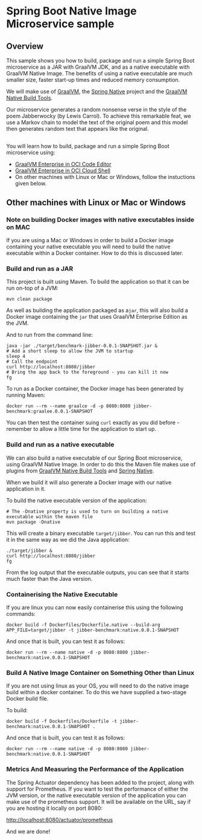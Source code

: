 # Spring Boot Native Image Microservice sample

## Overview

This sample shows you how to build, package and run a simple Spring Boot microservice as a JAR with GraalVM JDK, and as a native executable with GraalVM Native Image. The benefits of using a native executable are much smaller size, faster start-up times and reduced memory consumption.

We will make use of [GraalVM](https://www.graalvm.org), the [Spring Native](https://docs.spring.io/spring-native/docs/current/reference/htmlsingle/) project and the [GraalVM Native Build Tools](https://github.com/graalvm/native-build-tools).

Our microservice generates a random nonsense verse in the style of the poem Jabberwocky (by Lewis Carrol). To achieve this remarkable feat, we use a Markov chain to model the text of the original poem and this model then generates random text that appears like the original.

## 

You will learn how to build, package and run a simple Spring Boot microservice using:

- [GraalVM Enterprise in OCI Code Editor](./README-Code-Editor.md)
- [GraalVM Enterprise in OCI Cloud Shell](./README-Cloud-Shell.md)
- On other machines with Linux or Mac or Windows, follow the instuctions given below.

## Other machines with Linux or Mac or Windows

### Note on building Docker images with native executables inside on MAC

If you are using a Mac or Windows in order to build a Docker image containing your native executable you will need
to build the native executable within a Docker container. How to do this is discussed later. 

### Build and run as a JAR

This project is built using Maven. To build the application so that it can be run on-top of a JVM:

```shell
mvn clean package
```

As well as building the application packaged as a`jar`, this will also build a Docker image containing the `jar` that
uses GraalVM Enterprise Edition as the JVM.

And to run from the command line:

```shell
java -jar ./target/benchmark-jibber-0.0.1-SNAPSHOT.jar &
# Add a short sleep to allow the JVM to startup
sleep 4
# Call the endpoint
curl http://localhost:8080/jibber
# Bring the app back to the foreground - you can kill it now
fg
```

To run as a Docker container, the Docker image has been generated by running Maven:

```shell
docker run --rm --name graalce -d -p 8080:8080 jibber-benchmark:graalee.0.0.1-SNAPSHOT
```
You can then test the container suing `curl` exactly as you did before - remember to allow a little time for the application to 
start up.

### Build and run as a native executable

We can also build a native executable of our Spring Boot microservice, using GraalVM Native Image. In order to do this
the Maven file makes use of plugins from [GraalVM Native Build Tools](https://github.com/graalvm/native-build-tools) and
[Spring Native](https://docs.spring.io/spring-native/docs/current/reference/htmlsingle/).

When we build it will also generate a Docker image with our native application in it.

To build the native executable version of the application:

```shell
# The -Dnative property is used to turn on building a native executable within the maven file
mvn package -Dnative
```

This will create a binary executable `target/jibber`. You can run this and test it in the same way as we did the Java
application:

```shell
./target/jibber &
curl http://localhost:8080/jibber
fg
```

From the log output that the executable outputs, you can see that it starts much faster than the Java version.

### Containerising the Native Executable

If you are linux you can now easily containerise this using the following commands:

```shell
docker build -f Dockerfiles/Dockerfile.native --build-arg APP_FILE=target/jibber -t jibber-benchmark:native.0.0.1-SNAPSHOT
```
And once that is built, you can test it as follows:

```shell
docker run --rm --name native -d -p 8080:8080 jibber-benchmark:native.0.0.1-SNAPSHOT
```

### Build A Native Image Container on Something Other than Linux

If you are not using linux as your OS, you will need to do the native image build within a docker container. To do this
we have supplied a two-stage Docker build file. 

To build:

```shell
docker build -f Dockerfiles/Dockerfile -t jibber-benchmark:native.0.0.1-SNAPSHOT .
```
And once that is built, you can test it as follows:

```shell
docker run --rm --name native -d -p 8080:8080 jibber-benchmark:native.0.0.1-SNAPSHOT
```

### Metrics And Measuring the Performance of the Application

The Spring Actuator dependency has been added to the project, along with support for Prometheus. If you
want to test the performance of either the JVM version, or the native executable version of the application you can
make use of the prometheus support. It will be available on the URL, say if you are hosting it locally on port 8080:

[http://localhost:8080/actuator/prometheus](http://localhost:8080/actuator/prometheus)

And we are done!

